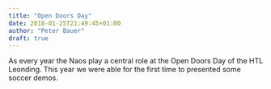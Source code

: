 ```yaml
---
title: "Open Doors Day"
date: 2018-01-25T21:49:45+01:00
author: "Peter Bauer"
draft: true
---
```

As every year the Naos play a central role at the Open Doors Day of the HTL Leonding. This year we were able for the first time to presented some soccer demos.
